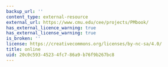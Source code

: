 ```yaml
---
backup_url: ''
content_type: external-resource
external_url: https://www.cmu.edu/cee/projects/PMbook/
has_external_licence_warning: true
has_external_license_warning: true
is_broken: ''
license: https://creativecommons.org/licenses/by-nc-sa/4.0/
title: online
uid: 20c0c593-4523-4fc7-86a9-b76f9b267bc8
---
```

